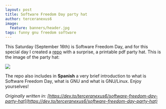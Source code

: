 ```yaml
---
layout: post
title: Software Freedom Day party hat
author: terceranexus6
image:
  feature: banners/header.jpg
tags: funny gnu freedom software
---
```


This Saturday (September 16th) is Software Freedom Day, and for this special day I created a [repo](https://github.com/terceranexus6/GorritoSoftwareFreedomDay) with a surprise, a printable pdf party hat. This is the image of the party hat:

<img src="{{ site.url }}/assets/images/dev.to/DJtvPFZW4AIsffZ.png" style="display: block; margin: 0 auto;">

The repo also includes in **Spanish** a very brief introduction to what is Software Freedom Day, what is GNU and what is GNU/Linux. Enjoy yourselves!

*Originally written in: [https://dev.to/terceranexus6/software-freedom-day-party-hat](https://dev.to/terceranexus6/software-freedom-day-party-hat)*
